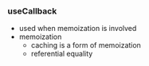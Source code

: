 ### useCallback

- used when memoization is involved
- memoization
  - caching is a form of memoization
  - referential equality
